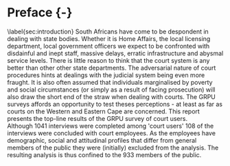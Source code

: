
# Preface {-}

\label{sec:introduction} 
South Africans have come to be despondent in dealing with state bodies. Whether it is Home Affairs, the local licensing department, local government officers we expect to be confronted with disdainful and inept staff, massive delays, erratic infrastructure and abysmal service levels. There is little reason to think that the court system is any better than other other state departments. The adversarial nature of court procedures hints at dealings with the judicial system being even more fraught. It is also often assumed that individuals marginalised by poverty and  social circumstances (or simply as a result of facing prosecution) will also draw the short end of the straw when dealing with courts. The GRPU surveys affords an opportunity to test theses perceptions - at least as far as courts on the Western and Eastern Cape are concerned.  This report presents the top-line results of the GRPU survey of court users.
<br>
Although 1041 interviews were completed among 'court users' 108 of the interviews were concluded with court employees. As the employees have demographic, social and attitudinal profiles that differ from general members of the public they were (initially) excluded from the analysis. The resulting analysis is thus confined to the 933 members of the public.
